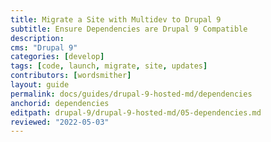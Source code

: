 ```yaml
---
title: Migrate a Site with Multidev to Drupal 9
subtitle: Ensure Dependencies are Drupal 9 Compatible
description: 
cms: "Drupal 9"
categories: [develop]
tags: [code, launch, migrate, site, updates]
contributors: [wordsmither]
layout: guide
permalink: docs/guides/drupal-9-hosted-md/dependencies
anchorid: dependencies
editpath: drupal-9/drupal-9-hosted-md/05-dependencies.md
reviewed: "2022-05-03"
---
```


<Partial file="drupal-9/dependencies-compatible.md" />
